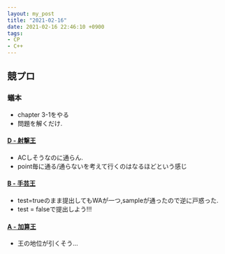 ```yaml
---
layout: my_post
title: "2021-02-16"
date: 2021-02-16 22:46:10 +0900
tags:
- CP
- C++ 
---
```

## 競プロ
### 蟻本
- chapter 3-1をやる
- 問題を解くだけ.
#### [D - 射撃王](https://atcoder.jp/contests/abc023/tasks/abc023_d)
- ACしそうなのに通らん.
- point毎に通る/通らないを考えて行くのはなるほどという感じ
#### [B - 手芸王](https://atcoder.jp/contests/abc023/tasks/abc023_b)
- test=trueのまま提出してもWAが一つ,sampleが通ったので逆に戸惑った.
- test = falseで提出しよう!!!
#### [A - 加算王](https://atcoder.jp/contests/abc023/tasks/abc023_a)
- 王の地位が引くそう...
